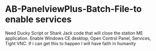 # AB-PanelviewPlus-Batch-File-to enable services
Need Ducky Script or Shark Jack code that will close the station ME application. Enable Windows CE desktop, Open Control Panel, Services, Tight VNC. 
If i can get this to happen I will have faith in humanity

